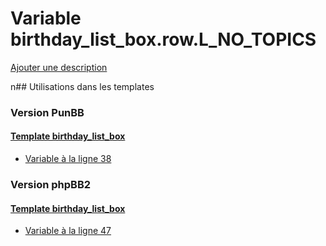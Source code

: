 # Variable birthday_list_box.row.L_NO_TOPICS
[Ajouter une description](https://fa-tvars.appspot.com/birthday_list_box.row.L_NO_TOPICS)

n## Utilisations dans les templates

### Version PunBB

#### [Template birthday_list_box](punbb/birthday_list_box.md)
* [Variable à la ligne 38](../punbb/birthday_list_box.tpl#L38)

### Version phpBB2

#### [Template birthday_list_box](subsilver/birthday_list_box.md)
* [Variable à la ligne 47](../subsilver/birthday_list_box.tpl#L47)